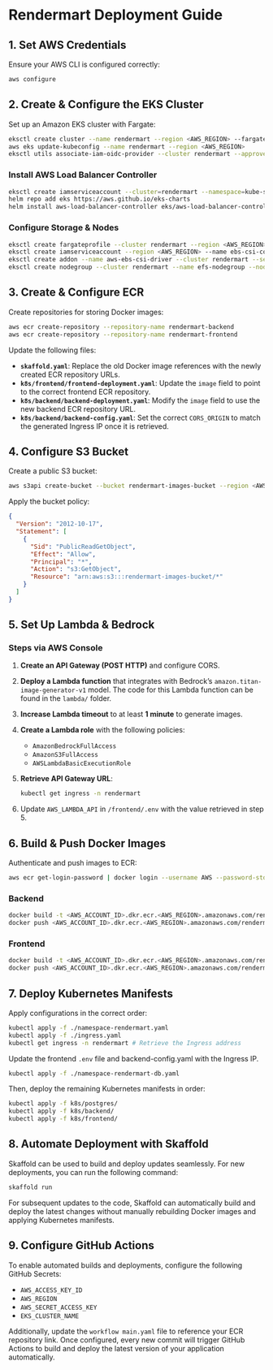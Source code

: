 # Rendermart Deployment Guide

## 1. Set AWS Credentials

Ensure your AWS CLI is configured correctly:

```sh
aws configure
```

## 2. Create & Configure the EKS Cluster

Set up an Amazon EKS cluster with Fargate:

```sh
eksctl create cluster --name rendermart --region <AWS_REGION> --fargate
aws eks update-kubeconfig --name rendermart --region <AWS_REGION>
eksctl utils associate-iam-oidc-provider --cluster rendermart --approve
```

### Install AWS Load Balancer Controller

```sh
eksctl create iamserviceaccount --cluster=rendermart --namespace=kube-system --name=aws-load-balancer-controller --role-name aws-load-balancer-controller-role --attach-policy-arn=arn:aws:iam::<AWS_ACCOUNT_ID>:policy/AWSLoadBalancerControllerIAMPolicy --approve
helm repo add eks https://aws.github.io/eks-charts
helm install aws-load-balancer-controller eks/aws-load-balancer-controller -n kube-system --set clusterName=rendermart --set serviceAccount.create=false --set serviceAccount.name=aws-load-balancer-controller --set region=<AWS_REGION> --set vpcId=<VPC_ID>
```

### Configure Storage & Nodes

```sh
eksctl create fargateprofile --cluster rendermart --region <AWS_REGION> --name fargate-profile-rendermart --namespace rendermart --selector
eksctl create iamserviceaccount --region <AWS_REGION> --name ebs-csi-controller-sa --namespace kube-system --cluster rendermart --attach-policy-arn arn:aws:iam::aws:policy/service-role/AmazonEBSCSIDriverPolicy --approve --role-only --role-name AmazonEKS_EBS_CSI_DriverRole
eksctl create addon --name aws-ebs-csi-driver --cluster rendermart --service-account-role-arn arn:aws:iam::$(aws sts get-caller-identity --query Account --output text):role/AmazonEKS_EBS_CSI_DriverRole --force
eksctl create nodegroup --cluster rendermart --name efs-nodegroup --node-type t3.large --nodes 2 --nodes-min 1 --nodes-max 3 --node-volume-size 20 --region <AWS_REGION>
```

## 3. Create & Configure ECR

Create repositories for storing Docker images:

```sh
aws ecr create-repository --repository-name rendermart-backend
aws ecr create-repository --repository-name rendermart-frontend
```

Update the following files:

- **`skaffold.yaml`**: Replace the old Docker image references with the newly created ECR repository URLs.
- **`k8s/frontend/frontend-deployment.yaml`**: Update the `image` field to point to the correct frontend ECR repository.
- **`k8s/backend/backend-deployment.yaml`**: Modify the `image` field to use the new backend ECR repository URL.
- **`k8s/backend/backend-config.yaml`**: Set the correct `CORS_ORIGIN` to match the generated Ingress IP once it is retrieved.

## 4. Configure S3 Bucket

Create a public S3 bucket:

```sh
aws s3api create-bucket --bucket rendermart-images-bucket --region <AWS_REGION> --acl public-read
```

Apply the bucket policy:

```json
{
  "Version": "2012-10-17",
  "Statement": [
    {
      "Sid": "PublicReadGetObject",
      "Effect": "Allow",
      "Principal": "*",
      "Action": "s3:GetObject",
      "Resource": "arn:aws:s3:::rendermart-images-bucket/*"
    }
  ]
}
```

## 5. Set Up Lambda & Bedrock

### Steps via AWS Console

1. **Create an API Gateway (POST HTTP)** and configure CORS.
2. **Deploy a Lambda function** that integrates with Bedrock’s `amazon.titan-image-generator-v1` model. The code for this Lambda function can be found in the `lambda/` folder.
3. **Increase Lambda timeout** to at least **1 minute** to generate images.
4. **Create a Lambda role** with the following policies:
   - `AmazonBedrockFullAccess`
   - `AmazonS3FullAccess`
   - `AWSLambdaBasicExecutionRole`
5. **Retrieve API Gateway URL**:
   ```sh
   kubectl get ingress -n rendermart
   ```

6. Update `AWS_LAMBDA_API` in `/frontend/.env` with the value retrieved in step 5.

## 6. Build & Push Docker Images

Authenticate and push images to ECR:

```sh
aws ecr get-login-password | docker login --username AWS --password-stdin <AWS_ACCOUNT_ID>.dkr.ecr.<AWS_REGION>.amazonaws.com
```

### Backend

```sh
docker build -t <AWS_ACCOUNT_ID>.dkr.ecr.<AWS_REGION>.amazonaws.com/rendermart-backend:latest .
docker push <AWS_ACCOUNT_ID>.dkr.ecr.<AWS_REGION>.amazonaws.com/rendermart-backend:latest
```

### Frontend

```sh
docker build -t <AWS_ACCOUNT_ID>.dkr.ecr.<AWS_REGION>.amazonaws.com/rendermart-frontend:latest .
docker push <AWS_ACCOUNT_ID>.dkr.ecr.<AWS_REGION>.amazonaws.com/rendermart-frontend:latest
```

## 7. Deploy Kubernetes Manifests

Apply configurations in the correct order:

```sh
kubectl apply -f ./namespace-rendermart.yaml
kubectl apply -f ./ingress.yaml
kubectl get ingress -n rendermart # Retrieve the Ingress address
```

Update the frontend `.env` file and backend-config.yaml with the Ingress IP.

```sh
kubectl apply -f ./namespace-rendermart-db.yaml
```

Then, deploy the remaining Kubernetes manifests in order:

```sh
kubectl apply -f k8s/postgres/
kubectl apply -f k8s/backend/
kubectl apply -f k8s/frontend/
```

## 8. Automate Deployment with Skaffold

Skaffold can be used to build and deploy updates seamlessly. For new deployments, you can run the following command:

```sh
skaffold run
```

For subsequent updates to the code, Skaffold can automatically build and deploy the latest changes without manually rebuilding Docker images and applying Kubernetes manifests.

## 9. Configure GitHub Actions

To enable automated builds and deployments, configure the following GitHub Secrets:

- `AWS_ACCESS_KEY_ID`
- `AWS_REGION`
- `AWS_SECRET_ACCESS_KEY`
- `EKS_CLUSTER_NAME`

Additionally, update the `workflow main.yaml` file to reference your ECR repository link. Once configured, every new commit will trigger GitHub Actions to build and deploy the latest version of your application automatically.
